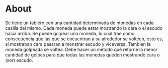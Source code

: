 # About

Se tiene un tablero con una cantidad determinada de monedas en cada casilla del mismo. Cada moneda puede estar mostrando la cara o el escudo hacia arriba. Se puede golpear una moneda, lo cual trae como consecuencia que las que se encuentran a su alrededor se volteen, esto es, si mostraban cara pasaran a monstrar escudo y viceversa. Tambien la moneda golpeada se voltea. Debe hacer un metodo que retorne la menor cantidad de golpes para que todas las monedas queden mostrando cara o (xor) escudo.